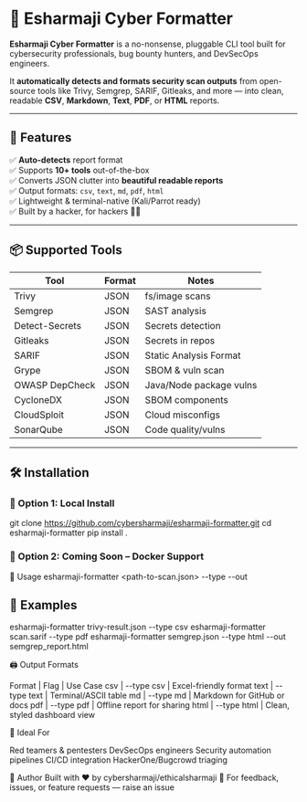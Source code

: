 # 🧠 Esharmaji Cyber Formatter

**Esharmaji Cyber Formatter** is a no-nonsense, pluggable CLI tool built for cybersecurity professionals, bug bounty hunters, and DevSecOps engineers.

It **automatically detects and formats security scan outputs** from open-source tools like Trivy, Semgrep, SARIF, Gitleaks, and more — into clean, readable **CSV**, **Markdown**, **Text**, **PDF**, or **HTML** reports.

---

## 🚀 Features

✅ **Auto-detects** report format  
✅ Supports **10+ tools** out-of-the-box  
✅ Converts JSON clutter into **beautiful readable reports**  
✅ Output formats: `csv`, `text`, `md`, `pdf`, `html`  
✅ Lightweight & terminal-native (Kali/Parrot ready)  
✅ Built by a hacker, for hackers 🧙‍♂️

---

## 📦 Supported Tools

| Tool               | Format      | Notes |
|--------------------|-------------|-------|
| Trivy              | JSON        | fs/image scans |
| Semgrep            | JSON        | SAST analysis |
| Detect-Secrets     | JSON        | Secrets detection |
| Gitleaks           | JSON        | Secrets in repos |
| SARIF              | JSON        | Static Analysis Format |
| Grype              | JSON        | SBOM & vuln scan |
| OWASP DepCheck     | JSON        | Java/Node package vulns |
| CycloneDX          | JSON        | SBOM components |
| CloudSploit        | JSON        | Cloud misconfigs |
| SonarQube          | JSON        | Code quality/vulns |

---

## 🛠️ Installation

### 🔧 Option 1: Local Install

git clone https://github.com/cybersharmaji/esharmaji-formatter.git
cd esharmaji-formatter
pip install .

### 🐳 Option 2: Coming Soon – Docker Support

🧪 Usage
esharmaji-formatter <path-to-scan.json> --type <output-format> --out <optional-output-file>

## 🎯 Examples
esharmaji-formatter trivy-result.json --type csv
esharmaji-formatter scan.sarif --type pdf
esharmaji-formatter semgrep.json --type html --out semgrep_report.html

🖨️ Output Formats

Format | Flag | Use Case
csv | --type csv | Excel-friendly format
text | --type text | Terminal/ASCII table
md | --type md | Markdown for GitHub or docs
pdf | --type pdf | Offline report for sharing
html | --type html | Clean, styled dashboard view

🔐 Ideal For

Red teamers & pentesters
DevSecOps engineers
Security automation pipelines
CI/CD integration
HackerOne/Bugcrowd triaging

🧠 Author
Built with ❤️ by cybersharmaji/ethicalsharmaji
💬 For feedback, issues, or feature requests — raise an issue


